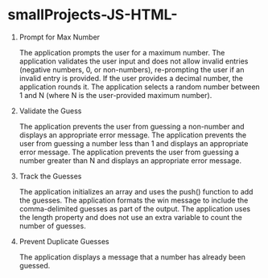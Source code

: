 # smallProjects-JS-HTML-
1. Prompt for Max Number

    The application prompts the user for a maximum number.
    The application validates the user input and does not allow invalid entries (negative numbers, 0, or non-numbers), re-prompting the user if an invalid entry is provided.
    If the user provides a decimal number, the application rounds it.
    The application selects a random number between 1 and N (where N is the user-provided maximum number).

2. Validate the Guess

    The application prevents the user from guessing a non-number and displays an appropriate error message.
    The application prevents the user from guessing a number less than 1 and displays an appropriate error message.
    The application prevents the user from guessing a number greater than N and displays an appropriate error message.

3. Track the Guesses

    The application initializes an array and uses the push() function to add the guesses.
    The application formats the win message to include the comma-delimited guesses as part of the output.
    The application uses the length property and does not use an extra variable to count the number of guesses.

4. Prevent Duplicate Guesses

    The application displays a message that a number has already been guessed.

